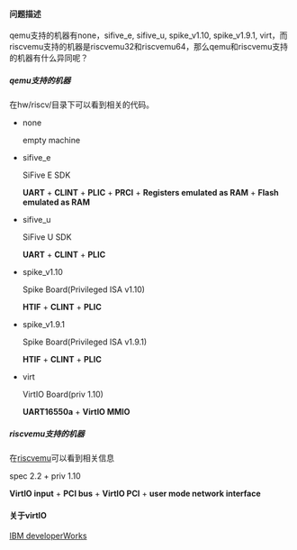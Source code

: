 #### 问题描述

qemu支持的机器有none，sifive_e, sifive_u, spike_v1.10, spike_v1.9.1, virt，而riscvemu支持的机器是riscvemu32和riscvemu64，那么qemu和riscvemu支持的机器有什么异同呢？

##### qemu支持的机器

在hw/riscv/目录下可以看到相关的代码。

- none 

  empty machine

- sifive_e

  SiFive E SDK

  **UART** + **CLINT** + **PLIC** + **PRCI** + **Registers emulated as RAM** + **Flash emulated as RAM**

- sifive_u

  SiFive U SDK

  **UART** + **CLINT** + **PLIC**

- spike_v1.10

  Spike Board(Privileged ISA v1.10)

  **HTIF** + **CLINT** + **PLIC**

- spike_v1.9.1

  Spike Board(Privileged ISA v1.9.1)

  **HTIF** + **CLINT** + **PLIC**

- virt

  VirtIO Board(priv 1.10)

  **UART16550a** + **VirtIO MMIO**

##### riscvemu支持的机器

在[riscvemu](https://bellard.org/riscvemu/)可以看到相关信息

spec 2.2 + priv 1.10

**VirtIO input** + **PCI bus** + **VirtIO PCI** + **user mode network interface**

#### 关于virtIO

[IBM developerWorks](https://www.ibm.com/developerworks/cn/linux/l-virtio/index.html)